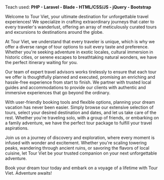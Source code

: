 Teach used: <b>PHP - Laravel - Blade - HTML/CSS/JS - jQuery - Bootstrap</b>


Welcome to Tour Viet, your ultimate destination for unforgettable travel experiences! We specialize in crafting extraordinary journeys that cater to every traveler's wanderlust, offering an array of meticulously curated tours and excursions to destinations around the globe.

At Tour Viet, we understand that every traveler is unique, which is why we offer a diverse range of tour options to suit every taste and preference. Whether you're seeking adventure in exotic locales, cultural immersion in historic cities, or serene escapes to breathtaking natural wonders, we have the perfect itinerary waiting for you.

Our team of expert travel advisors works tirelessly to ensure that each tour we offer is thoughtfully planned and executed, promising an enriching and hassle-free experience from start to finish. We partner with trusted local guides and accommodations to provide our clients with authentic and immersive experiences that go beyond the ordinary.

With user-friendly booking tools and flexible options, planning your dream vacation has never been easier. Simply browse our extensive selection of tours, select your desired destination and dates, and let us take care of the rest. Whether you're traveling solo, with a group of friends, or embarking on a family adventure, we have the perfect tour package to fulfill your travel aspirations.

Join us on a journey of discovery and exploration, where every moment is infused with wonder and excitement. Whether you're scaling towering peaks, wandering through ancient ruins, or savoring the flavors of local cuisine, let Tour Viet be your trusted companion on your next unforgettable adventure.

Book your dream tour today and embark on a voyage of a lifetime with Tour Viet. Adventure awaits! </br> </br>







